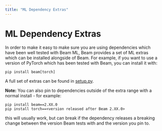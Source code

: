 ```yaml
---
title: "ML Dependency Extras"
---
```

<!--
Licensed under the Apache License, Version 2.0 (the "License");
you may not use this file except in compliance with the License.
You may obtain a copy of the License at

http://www.apache.org/licenses/LICENSE-2.0

Unless required by applicable law or agreed to in writing, software
distributed under the License is distributed on an "AS IS" BASIS,
WITHOUT WARRANTIES OR CONDITIONS OF ANY KIND, either express or implied.
See the License for the specific language governing permissions and
limitations under the License.
-->

# ML Dependency Extras

In order to make it easy to make sure you are using dependencies which have
been well tested with Beam ML, Beam provides a set of ML extras which can
be installed alongside of Beam. For example, if you want to use a version
of PyTorch which has been tested with Beam, you can install it with:

```
pip install beam[torch]
```

A full set of extras can be found in
[setup.py](https://github.com/apache/beam/blob/6e3cf2b113026e27db7833a1f0fd08977b7c71e1/sdks/python/setup.py#L397).

**Note:** You can also pin to dependencies outside of the extra range with
a normal install - for example:

```
pip install beam==2.XX.0
pip install torch==<version released after Beam 2.XX.0>
```

this will usually work, but can break if the dependency releases a breaking
change between the version Beam tests with and the version you pin to.
